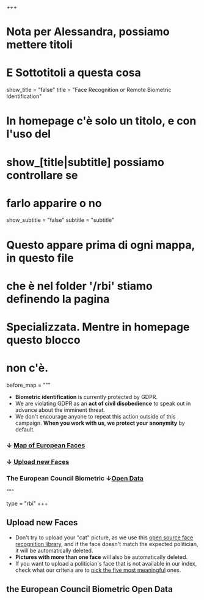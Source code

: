 +++

# Nota per Alessandra, possiamo mettere titoli
# E Sottotitoli a questa cosa
show_title = "false"
title = "Face Recognition or Remote Biometric Identification"

# In homepage c'è solo un titolo, e con l'uso del
# show_[title|subtitle] possiamo controllare se
# farlo apparire o no
show_subtitle = "false"
subtitle = "subtitle"

# Questo appare prima di ogni mappa, in questo file
# che è nel folder '/rbi' stiamo definendo la pagina
# Specializzata. Mentre in homepage questo blocco
# non c'è.
before_map = """
* **Biometric identification** is currently protected by GDPR.
* We are violating GDPR as an **act of civil disobedience** to speak out in advance about the imminent threat.
* We don't encourage anyone to repeat this action outside of this campaign. **When you work with us, we protect your anonymity** by default.
### ↓ [Map of European Faces](/rbi#euromap)
### ↓ [Upload new Faces](/rbi#nocoform)
### The European Council Biometric ↓[Open Data](/rbi#opendata)
"""

type = "rbi"
+++


<section id="nocoform">

## Upload new Faces

* Don't try to upload your "cat" picture, as we use this [open source face recognition library](https://github.com/ageitgey/face_recognition), and if the face doesn't match the expected politician, it will be automatically deleted.
* **Pictures with more than one face** will also be automatically deleted.
* If you want to upload a politician's face that is not available in our index, check what our criteria are to [pick the five most meaningful](/blog/five-meaningful-figures/) ones.

</section>

<section id="opendata">

## the European Council Biometric Open Data

</section>

